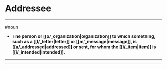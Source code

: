 # Addressee
---
#noun
- **The person or [[o/_organization|organization]] to which something, such as a [[l/_letter|letter]] or [[m/_message|message]], is [[a/_addressed|addressed]] or sent, for whom the [[i/_item|item]] is [[i/_intended|intended]].**
---
---
